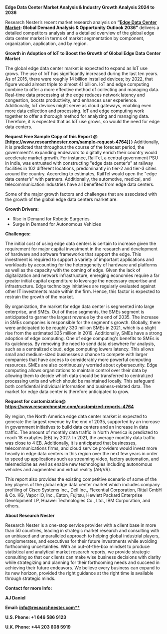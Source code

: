 ﻿**Edge Data Center Market Analysis & Industry Growth Analysis 2024 to 2036** 

Research Nester’s recent market research analysis on **“[Edge Data Center Market](https://www.researchnester.com/reports/edge-data-center-market/4764): Global Demand Analysis & Opportunity Outlook 2036”** delivers a detailed competitors analysis and a detailed overview of the global edge data center market in terms of market segmentation by component, organization, application, and by region. 

**Growth in Adoption of IoT to Boost the Growth of Global Edge Data Center Market** 

The global edge data center market is expected to expand as IoT use grows. The use of IoT has significantly increased during the last ten years. As of 2015, there were roughly 14 billion installed devices; by 2022, that figure would almost triple to almost 41 billion. IoT and edge computing combine to offer a more effective method of collecting and managing data. Real-time data processing at the edge reduces network latency and congestion, boosts productivity, and enhances user experience. Additionally, IoT devices might serve as cloud gateways, enabling even more data collection and processing. IoT and edge computing work together to offer a thorough method for analyzing and managing data. Therefore, it is expected that as IoT use grows, so would the need for edge data centers. 

<a name="_hlk168911023"></a><a name="_hlk168911453"></a>**Request Free Sample Copy of this Report @ [https://www.researchnester.com/sample-request-4764]( )** Additionally, it is predicted that throughout the course of the forecast period, the government's expanding endeavors to digitally enrich their country would accelerate market growth. For instance, RailTel, a central government PSU in India, was entrusted with constructing "edge data center’s" at railway facilities in 102 different locations, predominantly in tier-2 and tier-3 cities around the country. According to estimates, RailTel would open the "edge data center’s" with partners. Additionally, the automotive, medical, and telecommunication industries have all benefited from edge data centers. 

Some of the major growth factors and challenges that are associated with the growth of the global edge data centers market are:

**Growth Drivers:**

- Rise in Demand for Robotic Surgeries 
- Surge in Demand for Autonomous Vehicles 

**Challenges:**

The initial cost of using edge data centers is certain to increase given the requirement for major capital investment in the research and development of hardware and software frameworks that support the edge. This investment is required to support a variety of important applications and workloads by accounting for the heterogeneity of hardware and platforms as well as the capacity with the coming of edge. Given the lack of digitalization and network infrastructure, emerging economies require a far greater initial capital expenditure to leverage the necessary expertise and infrastructure. Edge technology initiatives are regularly evaluated against other IT investments made within the firm. Hence, this factor is expected to restrain the growth of the market. 

By organization, the market for edge data center is segmented into large enterprise, and SMEs. Out of these segments, the SMEs segment is anticipated to garner the largest revenue by the end of 2035. The increase in SMEs companies is responsible for the segment's growth. Globally, there were anticipated to be roughly 330 million SMEs in 2021, which is a slight rise from the estimated 325 million in 2019. Additionally, SMEs have a strong adoption of edge computing. One of edge computing's benefits to SMEs is its quickness. By removing the need to send data elsewhere for analysis, such as a centralized cloud, edge computing lowers latency. This allows small and medium-sized businesses a chance to compete with larger companies that have access to considerably more powerful computing resources. SMEs are also continuously worried about cybersecurity. Edge computing allows organizations to maintain control over their data by allowing them to decide which data should be transferred to centralized processing units and which should be maintained locally. This safeguard both confidential individual information and business-related data. The market for edge data center is therefore anticipated to grow.

**Request for customization@ <https://www.researchnester.com/customized-reports-4764>** 

By region, the North America edge data center market is expected to generate the largest revenue by the end of 2035, supported by an increase in government initiatives to build data centers and an increase in data traffic. The amount of monthly data traffic in North America is predicted to reach 18 exabytes (EB) by 2027. In 2021, the average monthly data traffic was close to 4 EB. Additionally, it is anticipated that businesses, telecommunications firms, and cloud service providers would invest more heavily in edge data centers in this region over the next few years in order to speed up applications such as streaming video, factory automation, and telemedicine as well as enable new technologies including autonomous vehicles and augmented and virtual reality (AR/VR).

This report also provides the existing competitive scenario of some of the key players of the global edge data center market which includes company profiling of Cisco Systems Inc., Dell Inc., Flexential Corporation, Rittal GmbH & Co. KG, Vapor IO, Inc., Eaton, Fujitsu, Hewlett Packard Enterprise Development LP, Huawei Technologies Co., Ltd., IBM Corporation, and others.

<a name="_hlk168910495"></a>**About Research Nester**

Research Nester is a one-stop service provider with a client base in more than 50 countries, leading in strategic market research and consulting with an unbiased and unparalleled approach to helping global industrial players, conglomerates, and executives for their future investments while avoiding forthcoming uncertainties. With an out-of-the-box mindset to produce statistical and analytical market research reports, we provide strategic consulting so that our clients can make wise business decisions with clarity while strategizing and planning for their forthcoming needs and succeed in achieving their future endeavors. We believe every business can expand to its new horizon, provided the right guidance at the right time is available through strategic minds.

**Contact for more Info:**

**AJ Daniel**

**Email: [info@researchnester.com**](mailto:info@researchnester.com)**

**U.S. Phone: +1 646 586 9123** 

**U.K. Phone: +44 203 608 5919**
